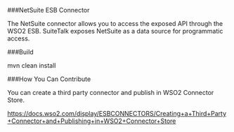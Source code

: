###NetSuite ESB Connector

The NetSuite connector allows you to access the exposed API through the WSO2 ESB. SuiteTalk exposes NetSuite as a data source for programmatic access.

###Build

mvn clean install

###How You Can Contribute

You can create a third party connector and publish in WSO2 Connector Store.

https://docs.wso2.com/display/ESBCONNECTORS/Creating+a+Third+Party+Connector+and+Publishing+in+WSO2+Connector+Store